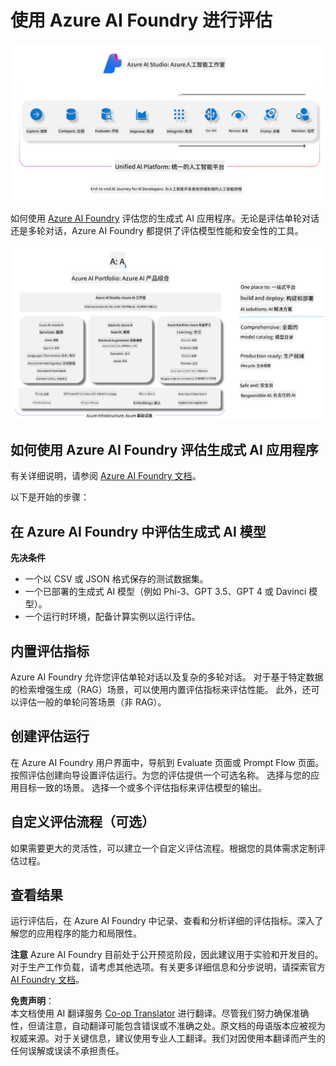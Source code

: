 <!--
CO_OP_TRANSLATOR_METADATA:
{
  "original_hash": "5dfb4983a2e74e4b5e8317eb16fc2154",
  "translation_date": "2025-04-03T07:07:07+00:00",
  "source_file": "md\\01.Introduction\\05\\AIFoundry.md",
  "language_code": "zh"
}
-->
# **使用 Azure AI Foundry 进行评估**

![aistudo](../../../../../translated_images/AIFoundry.61da8c74bccc0241ce9a4cb53a170912245871de9235043afcb796ccbc076fdc.zh.png)

如何使用 [Azure AI Foundry](https://ai.azure.com?WT.mc_id=aiml-138114-kinfeylo) 评估您的生成式 AI 应用程序。无论是评估单轮对话还是多轮对话，Azure AI Foundry 都提供了评估模型性能和安全性的工具。

![aistudo](../../../../../translated_images/AIPortfolio.5aaa2b25e9157624a4542fe041d66a96a1c1ec6007e4e5aadd926c6ec8ce18b3.zh.png)

## 如何使用 Azure AI Foundry 评估生成式 AI 应用程序
有关详细说明，请参阅 [Azure AI Foundry 文档](https://learn.microsoft.com/azure/ai-studio/how-to/evaluate-generative-ai-app?WT.mc_id=aiml-138114-kinfeylo)。

以下是开始的步骤：

## 在 Azure AI Foundry 中评估生成式 AI 模型

**先决条件**

- 一个以 CSV 或 JSON 格式保存的测试数据集。
- 一个已部署的生成式 AI 模型（例如 Phi-3、GPT 3.5、GPT 4 或 Davinci 模型）。
- 一个运行时环境，配备计算实例以运行评估。

## 内置评估指标

Azure AI Foundry 允许您评估单轮对话以及复杂的多轮对话。
对于基于特定数据的检索增强生成（RAG）场景，可以使用内置评估指标来评估性能。
此外，还可以评估一般的单轮问答场景（非 RAG）。

## 创建评估运行

在 Azure AI Foundry 用户界面中，导航到 Evaluate 页面或 Prompt Flow 页面。
按照评估创建向导设置评估运行。为您的评估提供一个可选名称。
选择与您的应用目标一致的场景。
选择一个或多个评估指标来评估模型的输出。

## 自定义评估流程（可选）

如果需要更大的灵活性，可以建立一个自定义评估流程。根据您的具体需求定制评估过程。

## 查看结果

运行评估后，在 Azure AI Foundry 中记录、查看和分析详细的评估指标。深入了解您的应用程序的能力和局限性。

**注意** Azure AI Foundry 目前处于公开预览阶段，因此建议用于实验和开发目的。对于生产工作负载，请考虑其他选项。有关更多详细信息和分步说明，请探索官方 [AI Foundry 文档](https://learn.microsoft.com/azure/ai-studio/?WT.mc_id=aiml-138114-kinfeylo)。

**免责声明**：  
本文档使用 AI 翻译服务 [Co-op Translator](https://github.com/Azure/co-op-translator) 进行翻译。尽管我们努力确保准确性，但请注意，自动翻译可能包含错误或不准确之处。原文档的母语版本应被视为权威来源。对于关键信息，建议使用专业人工翻译。我们对因使用本翻译而产生的任何误解或误读不承担责任。